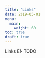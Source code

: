 ```yaml
---
title: "Links"
date: 2019-05-01
menu:
  main:
    weight: 60
toc: true
draft: true
---
```


Links EN TODO
